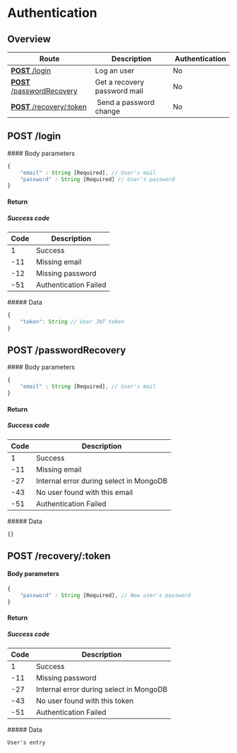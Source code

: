 # Authentication

## Overview

Route | Description | Authentication
----- | ----------- | --------------
[**POST** /login](#post-login) | Log an user | No
[**POST** /passwordRecovery](#post-passwordrecovery) | Get a recovery password mail | No
[**POST** /recovery/:token](#post-recoverytoken) | Send a password change | No

## POST /login

#### Body parameters

```javascript
{
    "email" : String [Required], // User's mail
    "password" : String [Required] // User's password
}
```

#### Return

##### Success code

Code | Description
---|---
1 | Success
-11 | Missing email
-12 | Missing password
-51 | Authentication Failed

##### Data

```javascript
{
    "token": String // User JWT token
}
```

## POST /passwordRecovery

#### Body parameters

```javascript
{
    "email" : String [Required], // User's mail
}
```

#### Return

##### Success code

Code | Description
---|---
1 | Success
-11 | Missing email
-27 | Internal error during select in MongoDB
-43 | No user found with this email
-51 | Authentication Failed

##### Data

```javascript
{}
```

## POST /recovery/:token

#### Body parameters

```javascript
{
    "password" : String [Required], // New user's password
}
```

#### Return

##### Success code

Code | Description
---|---
1 | Success
-11 | Missing password
-27 | Internal error during select in MongoDB
-43 | No user found with this token
-51 | Authentication Failed

##### Data

```
User's entry
```
